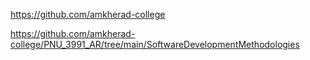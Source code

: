 https://github.com/amkherad-college

https://github.com/amkherad-college/PNU_3991_AR/tree/main/SoftwareDevelopmentMethodologies